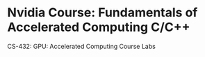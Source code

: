 # Nvidia Course: Fundamentals of Accelerated Computing C/C++
CS-432: 
  GPU: Accelerated Computing 
  Course Labs
